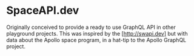 # SpaceAPI.dev

Originally conceived to provide a ready to use GraphQL API in other playground projects. This was inspired by the [http://swapi.dev] but with data about the Apollo space program, in a hat-tip to the Apollo GraphQL project.
